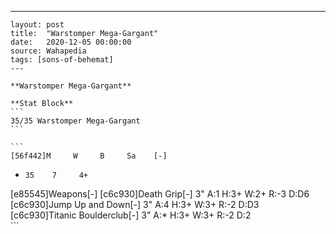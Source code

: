 ---
    layout: post
    title:  "Warstomper Mega-Gargant"
    date:   2020-12-05 00:00:00
    source: Wahapedia
    tags: [sons-of-behemat]
    ---
    
    **Warstomper Mega-Gargant**
    
    **Stat Block**
    ```
    35/35 Warstomper Mega-Gargant
    ```
    
    ```
    [56f442]M     W     B     Sa    [-]
*     35    7     4+    
[e85545]Weapons[-]
[c6c930]Death Grip[-]
3"     A:1    H:3+   W:2+   R:-3   D:D6  
[c6c930]Jump Up and Down[-]
3"     A:4    H:3+   W:3+   R:-2   D:D3  
[c6c930]Titanic Boulderclub[-]
3"     A:*    H:3+   W:3+   R:-2   D:2   
    ```
    
    
    
